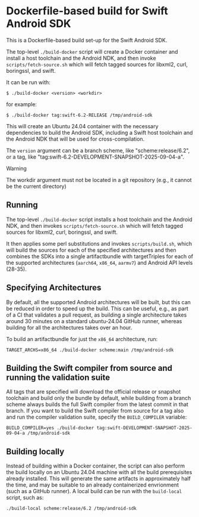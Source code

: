 # Dockerfile-based build for Swift Android SDK

This is a Dockerfile-based build set-up for the Swift Android SDK.

The top-level `./build-docker` script will create a
Docker container and install a host toolchain and the
Android NDK, and then invoke `scripts/fetch-source.sh` which will
fetch tagged sources for libxml2, curl, boringssl, and swift.

It can be run with:

```
$ ./build-docker <version> <workdir>
```

for example:

```
$ ./build-docker tag:swift-6.2-RELEASE /tmp/android-sdk
```

This will create an Ubuntu 24.04 container with the necessary dependencies
to build the Android SDK, including a Swift host toolchain and the
Android NDK that will be used for cross-compilation.

The `version` argument can be a branch scheme, like "scheme:release/6.2", or a
tag, like "tag:swift-6.2-DEVELOPMENT-SNAPSHOT-2025-09-04-a".

> [!WARNING]
> The workdir argument must not be located in a git repository (e.g., it cannot be the
> current directory)

## Running

The top-level `./build-docker` script installs a host toolchain and the
Android NDK, and then invokes `scripts/fetch-source.sh` which will
fetch tagged sources for libxml2, curl, boringssl, and swift.

It then applies some perl substitutions and invokes `scripts/build.sh`,
which will build the sources for each of the specified
architectures and then combines the SDKs into a single
artifactbundle with targetTriples for each of the supported
architectures (`aarch64`, `x86_64`, `aarmv7`)
and Android API levels (28-35).

## Specifying Architectures

By default, all the supported Android architectures
will be built, but this can be reduced in order to speed
up the build. This can be useful, e.g., as part of a CI that
validates a pull request, as building a single architecture
takes around 30 minutes on a standard ubuntu-24.04 GitHub runner,
whereas building for all the architectures takes over an hour.

To build an artifactbundle for just the `x86_64` architecture, run:

```
TARGET_ARCHS=x86_64 ./build-docker scheme:main /tmp/android-sdk
```

## Building the Swift compiler from source and running the validation suite

All tags that are specified will download the official release or snapshot
toolchain and build only the bundle by default, while building from a branch
scheme always builds the full Swift compiler from the latest commit in that
branch. If you want to build the Swift compiler from source for a tag also and
run the compiler validation suite, specify the `BUILD_COMPILER` variable:

```
BUILD_COMPILER=yes ./build-docker tag:swift-DEVELOPMENT-SNAPSHOT-2025-09-04-a /tmp/android-sdk
```

## Building locally

Instead of building within a Docker container, the script can also
perform the build locally on an Ubuntu 24.04 machine with all the
build prerequisites already installed. This will generate
the same artifacts in approximately half the time, and
may be suitable to an already containerized envrionment (such as
a GitHub runner). A local build can be run with the
`build-local` script, such as:

```
./build-local scheme:release/6.2 /tmp/android-sdk
```
